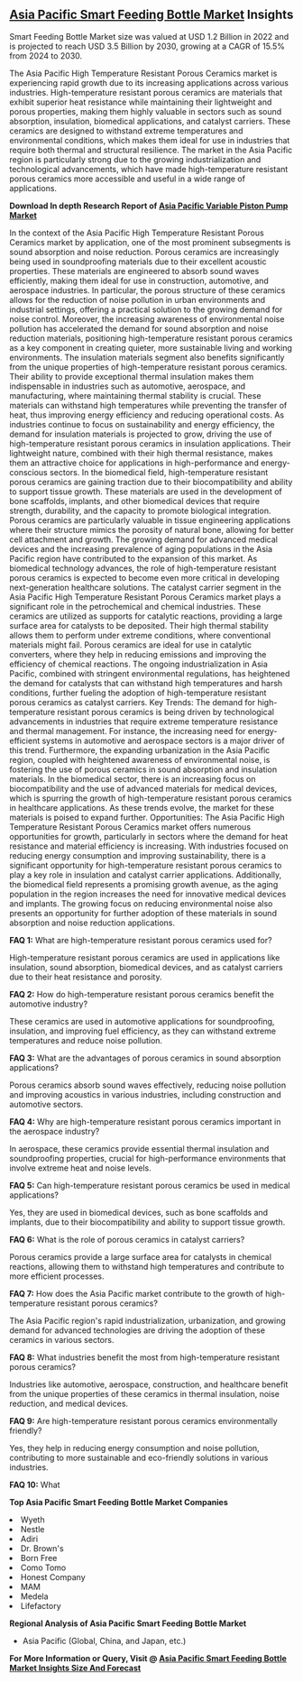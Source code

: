 <h2><a href="https://www.verifiedmarketreports.com/download-sample/?rid=507781&amp;utm_source=Github-Feb&amp;utm_medium=225" target="_blank">Asia Pacific Smart Feeding Bottle Market</a> Insights</h2><p>Smart Feeding Bottle Market size was valued at USD 1.2 Billion in 2022 and is projected to reach USD 3.5 Billion by 2030, growing at a CAGR of 15.5% from 2024 to 2030.</p><p><p>The Asia Pacific High Temperature Resistant Porous Ceramics market is experiencing rapid growth due to its increasing applications across various industries. High-temperature resistant porous ceramics are materials that exhibit superior heat resistance while maintaining their lightweight and porous properties, making them highly valuable in sectors such as sound absorption, insulation, biomedical applications, and catalyst carriers. These ceramics are designed to withstand extreme temperatures and environmental conditions, which makes them ideal for use in industries that require both thermal and structural resilience. The market in the Asia Pacific region is particularly strong due to the growing industrialization and technological advancements, which have made high-temperature resistant porous ceramics more accessible and useful in a wide range of applications. <p><strong>Download In depth Research Report of <a href="https://www.verifiedmarketreports.com/download-sample/?rid=236118&amp;utm_source=Pulse-Dec&amp;utm_medium=225" target="_blank">Asia Pacific Variable Piston Pump Market</a></strong></p> In the context of the Asia Pacific High Temperature Resistant Porous Ceramics market by application, one of the most prominent subsegments is sound absorption and noise reduction. Porous ceramics are increasingly being used in soundproofing materials due to their excellent acoustic properties. These materials are engineered to absorb sound waves efficiently, making them ideal for use in construction, automotive, and aerospace industries. In particular, the porous structure of these ceramics allows for the reduction of noise pollution in urban environments and industrial settings, offering a practical solution to the growing demand for noise control. Moreover, the increasing awareness of environmental noise pollution has accelerated the demand for sound absorption and noise reduction materials, positioning high-temperature resistant porous ceramics as a key component in creating quieter, more sustainable living and working environments. The insulation materials segment also benefits significantly from the unique properties of high-temperature resistant porous ceramics. Their ability to provide exceptional thermal insulation makes them indispensable in industries such as automotive, aerospace, and manufacturing, where maintaining thermal stability is crucial. These materials can withstand high temperatures while preventing the transfer of heat, thus improving energy efficiency and reducing operational costs. As industries continue to focus on sustainability and energy efficiency, the demand for insulation materials is projected to grow, driving the use of high-temperature resistant porous ceramics in insulation applications. Their lightweight nature, combined with their high thermal resistance, makes them an attractive choice for applications in high-performance and energy-conscious sectors. In the biomedical field, high-temperature resistant porous ceramics are gaining traction due to their biocompatibility and ability to support tissue growth. These materials are used in the development of bone scaffolds, implants, and other biomedical devices that require strength, durability, and the capacity to promote biological integration. Porous ceramics are particularly valuable in tissue engineering applications where their structure mimics the porosity of natural bone, allowing for better cell attachment and growth. The growing demand for advanced medical devices and the increasing prevalence of aging populations in the Asia Pacific region have contributed to the expansion of this market. As biomedical technology advances, the role of high-temperature resistant porous ceramics is expected to become even more critical in developing next-generation healthcare solutions. The catalyst carrier segment in the Asia Pacific High Temperature Resistant Porous Ceramics market plays a significant role in the petrochemical and chemical industries. These ceramics are utilized as supports for catalytic reactions, providing a large surface area for catalysts to be deposited. Their high thermal stability allows them to perform under extreme conditions, where conventional materials might fail. Porous ceramics are ideal for use in catalytic converters, where they help in reducing emissions and improving the efficiency of chemical reactions. The ongoing industrialization in Asia Pacific, combined with stringent environmental regulations, has heightened the demand for catalysts that can withstand high temperatures and harsh conditions, further fueling the adoption of high-temperature resistant porous ceramics as catalyst carriers. Key Trends: The demand for high-temperature resistant porous ceramics is being driven by technological advancements in industries that require extreme temperature resistance and thermal management. For instance, the increasing need for energy-efficient systems in automotive and aerospace sectors is a major driver of this trend. Furthermore, the expanding urbanization in the Asia Pacific region, coupled with heightened awareness of environmental noise, is fostering the use of porous ceramics in sound absorption and insulation materials. In the biomedical sector, there is an increasing focus on biocompatibility and the use of advanced materials for medical devices, which is spurring the growth of high-temperature resistant porous ceramics in healthcare applications. As these trends evolve, the market for these materials is poised to expand further. Opportunities: The Asia Pacific High Temperature Resistant Porous Ceramics market offers numerous opportunities for growth, particularly in sectors where the demand for heat resistance and material efficiency is increasing. With industries focused on reducing energy consumption and improving sustainability, there is a significant opportunity for high-temperature resistant porous ceramics to play a key role in insulation and catalyst carrier applications. Additionally, the biomedical field represents a promising growth avenue, as the aging population in the region increases the need for innovative medical devices and implants. The growing focus on reducing environmental noise also presents an opportunity for further adoption of these materials in sound absorption and noise reduction applications. <p><strong>FAQ 1:</strong> What are high-temperature resistant porous ceramics used for? </p> <p>High-temperature resistant porous ceramics are used in applications like insulation, sound absorption, biomedical devices, and as catalyst carriers due to their heat resistance and porosity.</p> <p><strong>FAQ 2:</strong> How do high-temperature resistant porous ceramics benefit the automotive industry? </p> <p>These ceramics are used in automotive applications for soundproofing, insulation, and improving fuel efficiency, as they can withstand extreme temperatures and reduce noise pollution.</p> <p><strong>FAQ 3:</strong> What are the advantages of porous ceramics in sound absorption applications? </p> <p>Porous ceramics absorb sound waves effectively, reducing noise pollution and improving acoustics in various industries, including construction and automotive sectors.</p> <p><strong>FAQ 4:</strong> Why are high-temperature resistant porous ceramics important in the aerospace industry? </p> <p>In aerospace, these ceramics provide essential thermal insulation and soundproofing properties, crucial for high-performance environments that involve extreme heat and noise levels.</p> <p><strong>FAQ 5:</strong> Can high-temperature resistant porous ceramics be used in medical applications? </p> <p>Yes, they are used in biomedical devices, such as bone scaffolds and implants, due to their biocompatibility and ability to support tissue growth.</p> <p><strong>FAQ 6:</strong> What is the role of porous ceramics in catalyst carriers? </p> <p>Porous ceramics provide a large surface area for catalysts in chemical reactions, allowing them to withstand high temperatures and contribute to more efficient processes.</p> <p><strong>FAQ 7:</strong> How does the Asia Pacific market contribute to the growth of high-temperature resistant porous ceramics? </p> <p>The Asia Pacific region's rapid industrialization, urbanization, and growing demand for advanced technologies are driving the adoption of these ceramics in various sectors.</p> <p><strong>FAQ 8:</strong> What industries benefit the most from high-temperature resistant porous ceramics? </p> <p>Industries like automotive, aerospace, construction, and healthcare benefit from the unique properties of these ceramics in thermal insulation, noise reduction, and medical devices.</p> <p><strong>FAQ 9:</strong> Are high-temperature resistant porous ceramics environmentally friendly? </p> <p>Yes, they help in reducing energy consumption and noise pollution, contributing to more sustainable and eco-friendly solutions in various industries.</p> <p><strong>FAQ 10:</strong> What</p><p><strong>Top Asia Pacific Smart Feeding Bottle Market Companies</strong></p><div data-test-id=""><p><li>Wyeth</li><li> Nestle</li><li> Adiri</li><li> Dr. Brown's</li><li> Born Free</li><li> Como Tomo</li><li> Honest Company</li><li> MAM</li><li> Medela</li><li> Lifefactory</li></p><div><strong>Regional Analysis of&nbsp;Asia Pacific Smart Feeding Bottle Market</strong></div><ul><li dir="ltr"><p dir="ltr">Asia Pacific (Global, China, and Japan, etc.)</p></li></ul><p><strong>For More Information or Query, Visit @&nbsp;</strong><strong><a href="https://www.verifiedmarketreports.com/product/smart-feeding-bottle-market-size-and-forecast/?utm_source=Github-Feb&amp;utm_medium=225" target="_blank">Asia Pacific Smart Feeding Bottle Market Insights Size And Forecast</a></strong></p></div><h2>&nbsp;</h2><div data-test-id="">&nbsp;</div>
